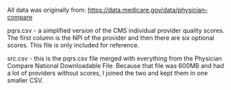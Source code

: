 All data was originally from:
https://data.medicare.gov/data/physician-compare


pqrs.csv - a simplified version of the CMS individual provider quality scores. The first column is the NPI of the provider and then there are six optional scores. This file is only included for reference.

src.csv - this is the pqrs.csv file merged with everything from the Physician Compare National Downloadable File. Because that file was 600MB and had a lot of providers without scores, I joined the two and kept them in one smaller CSV. 